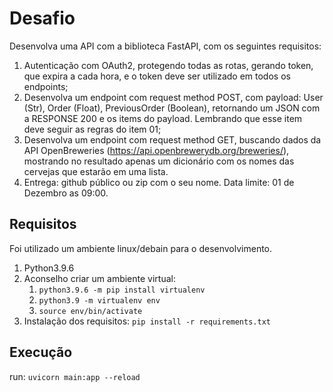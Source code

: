 # Desafio
Desenvolva uma API com a biblioteca FastAPI, com os seguintes requisitos:

1. Autenticação com OAuth2, protegendo todas as rotas, gerando token, que expira a cada hora, e o token deve ser utilizado em todos os endpoints;
2. Desenvolva um endpoint com request method POST, com payload: User (Str), Order (Float), PreviousOrder (Boolean), retornando um JSON com a RESPONSE 200 e os items do payload. Lembrando que esse item deve seguir as regras do item 01;
3. Desenvolva um endpoint com request method GET, buscando dados da API OpenBreweries (https://api.openbrewerydb.org/breweries/), mostrando no resultado apenas um dicionário com os nomes das cervejas que estarão em uma lista.
4. Entrega: github público ou zip com o seu nome. Data limite: 01 de Dezembro as 09:00.

## Requisitos
Foi utilizado um ambiente linux/debain para o desenvolvimento.
1. Python3.9.6
2. Aconselho criar um ambiente virtual:
   1. ```python3.9.6 -m pip install virtualenv```
   2. ```python3.9 -m virtualenv env```
   3. ```source env/bin/activate```
3. Instalação dos requisitos:
   ```pip install -r requirements.txt```

## Execução
run: ```uvicorn main:app --reload```